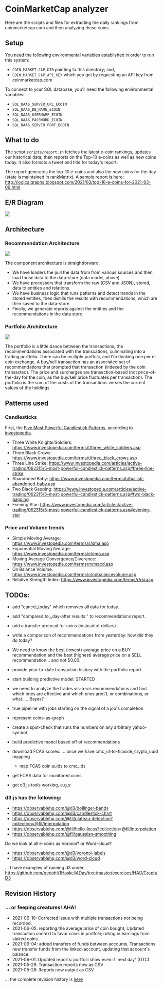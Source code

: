 # CoinMarketCap analyzer

Here are the scripts and files for extracting the daily rankings from
coinmarketcap.com and then analyzing those coins.

## Setup

You need the following environmental variables established in order to run
this system:

* `COIN_MARKET_CAP_DIR` pointing to this directory; and,
* `COIN_MARKET_CAP_API_KEY` which you get by requesting an API key from 
coinmarketcap.com

To connect to your SQL database, you'll need the following environmental 
variables:

* `SQL_DAAS_SERVER_URL_ECOIN`
* `SQL_DAAS_DB_NAME_ECOIN`
* `SQL_DAAS_USERNAME_ECOIN`
* `SQL_DAAS_PASSWORD_ECOIN`
* `SQL_DAAS_SERVER_PORT_ECOIN`

## What to do

The script `scripts/report.sh` fetches the latest e-coin rankings, updates
our historical data, then reports on the Top-10 e-coins as well as new coins
today. It also formats a tweet and title for today's report.

The report generates the top-10 e-coins and also the new coins for the day
(state is maintained in rankMatrix). A sample report is here:
http://logicalgraphs.blogspot.com/2021/03/top-10-e-coins-for-2021-03-09.html

## E/R Diagram

<img src="src/CryptoCoin/CoinMarketCap/ETL/imgs/e-coin-erd.png"/>

## Architecture
### Recommendation Architecture

<img src="src/CryptoCoin/CoinMarketCap/design/ecoins.png"/>

The component architecture is straightforward. 

* We have loaders the pull the data from from various sources and then load 
those data to the data-store (data model, above). 
* We have processors that transform the raw (CSV and JSON), stored, data to 
entities and relations.
* We have business logic that runs patterns and detect trends in the stored
entities, then distills the results with recommendations, which are then saved
to the data-store.
* Finally, we generate reports against the entities and the recommendations
in the data store.

### Portfolio Architecture

<img src="/src/CryptoCoin/CoinMarketCap/design/portfolio.png"/>

The portfolio is a little dance between the transactions, the recommendations
associated with the transcations, culminating into a trading portfolio. There
can be multiple portfolii, and I'm thinking one per e-coin exchange. A buy/sell
transaction has an associated set of recommendations that prompted that 
transaction (indexed by the coin transacted). The price and surcharges are
transaction-based (not price-of-the-day for the coin, as the buy/sell price
fluctuates per transaction). The portfolio is the sum of the costs of the 
transactions verses the current values of the holdings.

## Patterns used

### Candlesticks

First, the [Five Most Powerful Candlestick Patterns](https://www.investopedia.com/articles/active-trading/092315/5-most-powerful-candlestick-patterns.asp), according to [investopedia](https://www.investopedia.com/).

* Three White Knights/Soldiers: https://www.investopedia.com/terms/t/three_white_soldiers.asp
* Three Black Crows: https://www.investopedia.com/terms/t/three_black_crows.asp
* Three Line Strike: https://www.investopedia.com/articles/active-trading/092315/5-most-powerful-candlestick-patterns.asp#three-line-strike
* Abandoned Baby: https://www.investopedia.com/terms/b/bullish-abandoned-baby.asp
* Two Black Gapping: https://www.investopedia.com/articles/active-trading/092315/5-most-powerful-candlestick-patterns.asp#two-black-gapping
* Evening Star: https://www.investopedia.com/articles/active-trading/092315/5-most-powerful-candlestick-patterns.asp#evening-star

### Price and Volume trends

* Simple Moving Average: https://www.investopedia.com/terms/s/sma.asp
* Exponential Moving Average: https://www.investopedia.com/terms/e/ema.asp
* Moving Average Convergence/Diverence: https://www.investopedia.com/terms/m/macd.asp
* On Balance Volume: https://www.investopedia.com/terms/o/onbalancevolume.asp
* Relative Strength Index: https://www.investopedia.com/terms/r/rsi.asp 

## TODOs:

* add "cancel_today" which removes all data for today.

* add "compared to:,,day-after results:" to recommendations report.

* add a transfer protocol for coins (instead of dollars)

* write a comparison of recommendations from yesterday: how did they do today?

* We need to know the best (lowest) average price on a BUY recommendation and
  the best (highest) average price on a SELL recommendation... and not $0.00.

* provide year-to-date transaction history with the portfolio report

* start building predictive model: STARTED

* we need to analyze the trades vis-à-vis recommendations and find which ones
are effective and which ones aren't, or combinations, or what. ... Bayes?

* true pipeline with jobs starting on the signal of a job's completion.

* represent coins-as-graph

* create a spot-check that runs the numbers on any arbitrary yahoo-symbol

* build predictive model based off of recommendations

* download FCAS scores: ... once we have cmc_id-to-flipside_crypto_uuid mapping
  * map FCAS coin uuids to cmc_ids

* get FCAS data for monitored coins

* get d3.js tools working, e.g.s:

### d3.js has the following:

* https://observablehq.com/@d3/bollinger-bands
* https://observablehq.com/@d3/candlestick-chart
* https://observablehq.com/@fil/plateau-detection?collection=@fil/interpolation
* https://observablehq.com/@fil/hello-loess?collection=@fil/interpolation
* https://observablehq.com/@fil/gaussian-smoothing

Do we look at all e-coins as Voronoi? or Word-cloud?

* https://observablehq.com/@d3/voronoi-labels
* https://observablehq.com/@d3/word-cloud

... I have examples of running d3 under 
https://github.com/geophf/1HaskellADay/tree/master/exercises/HAD/Graph/D3

## Revision History
### ... or feeping creatures! AHA!

* 2021-06-10: Corrected issue with multiple transactions not being recorded.
* 2021-06-05: reporting the average price of coin bought; Updated transaction 
  context to favor coins in portfolii; rolling in earnings from staked coins.
* 2021-06-04: added transfers of funds between accounts. Transactions now 
  transfer funds from the linked-account, updating that account's balance.
* 2021-06-01: Updated reports: portfolii show even if 'next day' (UTC)
* 2021-05-29: Transaction reports now as CSV
* 2021-05-28: Reports now output as CSV

... the complete revision history is [here](HISTORY.md)
